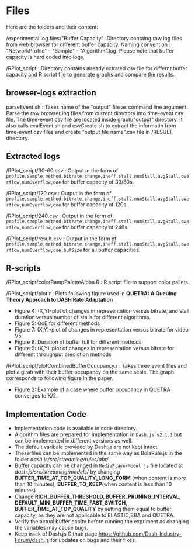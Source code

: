 # Files

Here are the folders and their content:

/experimental log files/"Buffer Capacity" :Directory containg raw log files from web browser for different buffer capacity. Naming convention : "NetworkProfile" - "Sample" - "Algorithm".log. Please note that buffer capacity is hard coded into logs.

/RPlot_script : Directory contains already extrated csv file for differnt buffer capacity and R script file to generate graphs and compare the results.



## browser-logs extraction


parseEvent.sh : Takes name of the "output" file as command line argument. Parse the raw browser log files from current directory into time-event csv file. The time-event  csv file are located inside graph/"output" directory. It also calls evalEvent.sh and csvCreate.sh to extract the informatin from time-event  csv files and create "output file name".csv file in /RESULT directory.  

## Extracted logs
/RPlot_script/30-60.csv : Output in the form of `profile,sample,method,bitrate,change,ineff,stall,numStall,avgStall,overflow,numOverflow,qoe` for buffer capacity of 30/60s.

/RPlot_script/120.csv : Output in the form of `profile,sample,method,bitrate,change,ineff,stall,numStall,avgStall,overflow,numOverflow,qoe` for buffer capacity of 120s.

/RPlot_script/240.csv : Output in the form of `profile,sample,method,bitrate,change,ineff,stall,numStall,avgStall,overflow,numOverflow,qoe` for buffer capacity of 240s.

/RPlot_script/result.csv : Output in the form of `profile,sample,method,bitrate,change,ineff,stall,numStall,avgStall,overflow,numOverflow,qoe,bufSize` for all buffer capacities.


## R-scripts

/RPlot_script/colorRampPaletteAlpha.R : R script file to support color pallets. 

/RPlot_script/plot.r : Plots following figure used in **QUETRA: A Queuing Theory Approach to DASH Rate Adaptation**
* Figure 4: (X,Y)-plot of changes in representation versus bitrate, and stall duration versus number of stalls for different algorithms.
* Figure 5: QoE for different methods
* Figure 7: (X,Y)-plot of changes in representation versus bitrate for video V5
* Figure 8: Duration of buffer full for different methods
* Figure 9: (X,Y)-plot of changes in representation versus bitrate for different throughput prediction methods

/RPlot_script/plotCombinedBufferOcuupancy.r : Takes three event files and plot a glrah with their buffer occupancy on the same scale. The graph corresponds to following figure in the paper.
* Figure 2: Example of a case where buffer occupancy in QUETRA converges to K/2.

## Implementation Code

* Implementation code is available in code directory. 
* Algorithm files are prepared for implementation in `Dash.js v2.1.1` but can be implemented in different versions as well. 
* The default varibale provided by Dash.js are not kept intact. 
* These files can be implemented in the same way as BolaRule.js in the folder *dash.js/src/streaming/rules/abr/*
* Buffer capacity can be changed in `MediaPlayerModel.js` file located at *dash.js/src/streaming/models/* by changing **BUFFER_TIME_AT_TOP_QUALITY_LONG_FORM** (when content is more than 10 minutes), **BUFFER_TO_KEEP**(when content is less than 10 minutes)
* Change **RICH_BUFFER_THRESHOLD, BUFFER_PRUNING_INTERVAL, DEFAULT_MIN_BUFFER_TIME_FAST_SWITCH, BUFFER_TIME_AT_TOP_QUALITY** by setting them equal to buffer capacity, as they are not applicable to ELASTIC,BBA and QUETRA. 
* Verify the actual buffer capity before running the expriment as changing the variables may cause bugs. 
* Keep track of Dash.js Github page https://github.com/Dash-Industry-Forum/dash.js  for updates on bugs and their fixes. 







